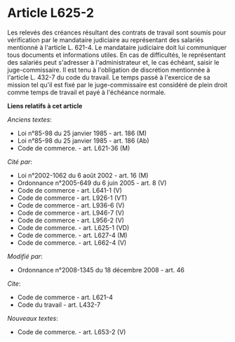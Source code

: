 # Article L625-2

Les relevés des créances résultant des contrats de travail sont soumis pour vérification par le mandataire judiciaire au
représentant des salariés mentionné à l'article L. 621-4. Le mandataire judiciaire doit lui communiquer tous documents et
informations utiles. En cas de difficultés, le représentant des salariés peut s'adresser à l'administrateur et, le cas
échéant, saisir le juge-commissaire. Il est tenu à l'obligation de discrétion mentionnée à l'article L. 432-7 du code du
travail. Le temps passé à l'exercice de sa mission tel qu'il est fixé par le juge-commissaire est considéré de plein droit
comme temps de travail et payé à l'échéance normale.

**Liens relatifs à cet article**

_Anciens textes_:

  - Loi n°85-98 du 25 janvier 1985 - art. 186 (M)
  - Loi n°85-98 du 25 janvier 1985 - art. 186 (Ab)
  - Code de commerce. - art. L621-36 (M)

_Cité par_:

  - Loi n°2002-1062 du 6 août 2002 - art. 16 (M)
  - Ordonnance n°2005-649 du 6 juin 2005 - art. 8 (V)
  - Code de commerce - art. L641-1 (V)
  - Code de commerce - art. L926-1 (VT)
  - Code de commerce - art. L936-6 (V)
  - Code de commerce - art. L946-7 (V)
  - Code de commerce - art. L956-2 (V)
  - Code de commerce. - art. L625-1 (VD)
  - Code de commerce. - art. L627-4 (M)
  - Code de commerce. - art. L662-4 (V)

_Modifié par_:

  - Ordonnance n°2008-1345 du 18 décembre 2008 - art. 46

_Cite_:

  - Code de commerce - art. L621-4
  - Code du travail - art. L432-7

_Nouveaux textes_:

  - Code de commerce. - art. L653-2 (V)

